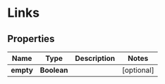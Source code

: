 
# Links

## Properties
Name | Type | Description | Notes
------------ | ------------- | ------------- | -------------
**empty** | **Boolean** |  |  [optional]



